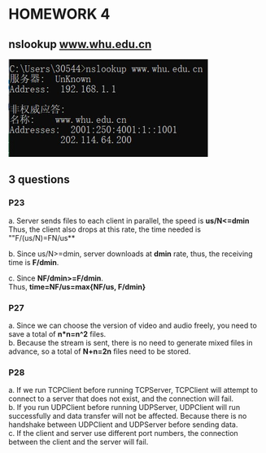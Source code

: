 # HOMEWORK 4  

## nslookup www.whu.edu.cn  

![nslookup](https://github.com/malechiMLC/Network-distributed/blob/master/pictures/nslookup.jpg)

## 3 questions

### P23  
a. Server sends files to each client in parallel, the speed is **us/N<=dmin**  
Thus, the client also drops at this rate, the time needed is ""F/(us/N)=FN/us**  

b. Since us/N>=dmin, server downloads at **dmin** rate, thus, the receiving time is **F/dmin**.  

c. Since **NF/dmin>=F/dmin**.  
Thus, **time=NF/us=max{NF/us, F/dmin}**  

### P27  
a. Since we can choose the version of video and audio freely, you need to save a total of **n*n=n^2** files.  
b. Because the stream is sent, there is no need to generate mixed files in advance, so a total of **N+n=2n** files need to be stored.  


### P28  
a. If we run TCPClient before running TCPServer, TCPClient will attempt to connect to a server that does not exist, and the connection will fail.  
b. If you run UDPClient before running UDPServer, UDPClient will run successfully and data transfer will not be affected. Because there is no handshake between UDPClient and UDPServer before sending data.  
c. If the client and server use different port numbers, the connection between the client and the server will fail.  

